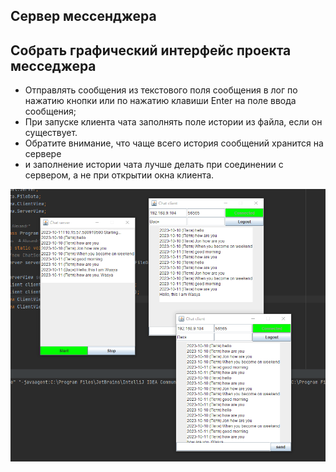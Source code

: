 ## Сервер мессенджера
## Собрать графический интерфейс проекта месседжера
* Отправлять сообщения из текстового поля сообщения в лог по нажатию кнопки или по нажатию клавиши Enter на поле ввода сообщения;
* При запуске клиента чата заполнять поле истории из файла, если он существует.
* Обратите внимание, что чаще всего история сообщений хранится на сервере
* и заполнение истории чата лучше делать при соединении с сервером, а не при открытии окна клиента.

![Скрин](./Screen.png)